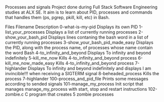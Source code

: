 Processes and signals
Project done during Full Stack Software Engineering studies at ALX SE. It aim is to learn about PID, processes and commands that handles them (ps, pgrep, pkill, kill, etc) in Bash.

Files
Filename	Description
0-what-is-my-pid	Displays its own PID
1-list_your_processes	Displays a list of currently running processes
2-show_your_bash_pid	Displays lines contaning the bash word in a list of currently running processes
3-show_your_bash_pid_made_easy	Displays the PID, along with the process name, of processes whose name contain the word Bash
4-to_infinity_and_beyond	Displays To infinity and beyond indefinitely
5-kill_me_now	Kills 4-to_infinity_and_beyond process
6-kill_me_now_made_easy	Kills 4-to_infinity_and_beyond process
7-highlander	Displays To infinity and beyond indefinitely and displays I am invincible!!! when receiving a SIGTERM signal
8-beheaded_process	Kills the process 7-highlander
100-process_and_pid_file	Prints some messages according to sended signals
101-manage_my_process	Init script that manages manage_my_process with start, stop and restart instructions
102-zombie.c	C program that creates 5 zombie processes
